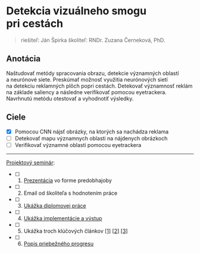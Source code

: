 # Detekcia vizuálneho smogu pri cestách
> riešiteľ: Ján Špirka
> školiteľ: RNDr. Zuzana Černeková, PhD.

## Anotácia

Naštudovať metódy spracovania obrazu, detekcie významných oblastí a neurónové siete. Preskúmať možnosť využitia neurónových sietí na detekciu reklamných plôch popri cestách. Detekovať významnosť reklám na základe saliency a následne verifikovať pomocou eyetrackera. Navrhnutú metódu otestovať a vyhodnotiť výsledky.

## Ciele

- [X] Pomocou CNN nájsť obrázky, na ktorých sa nachádza reklama
- [ ] Detekovať mapu významnych oblasti na nájdenych obrázkoch
- [ ] Verifikovať významné oblasti pomocou eyetrackera  

----------------

[Projektový seminár](https://dai.fmph.uniba.sk/w/Course:Project_Seminar_2/sk):

- [ ] 1. [Prezentácia](https://drive.google.com/file/d/1L1Lh6lciLcwpAFBF6QCTe3kVrVvJBkZM/view?usp=share_link) vo forme predobhajoby
- [ ] 2. Email od školiteľa s hodnotením práce
- [ ] 3. [Ukážka diplomovej práce](latex-praca.pdf)
- [ ] 4. [Ukážka implementácie a výstup](https://github.com/spirka3/master-cnn/tree/main/scripts)
- [ ] 5. Ukážka troch klúčových článkov [[1]](https://arxiv.org/pdf/2204.12150v2.pdf) [[2]](https://arxiv.org/pdf/1711.06406.pdf) [[3]](https://ieeexplore.ieee.org/stamp/stamp.jsp?tp=&arnumber=8726396)
- [ ] 6. [Popis priebežného progresu](https://docs.google.com/spreadsheets/d/1vhx7OOQGiuilJpMftFvvoslCD8Lug5Xs/edit?usp=sharing&ouid=104460698476274739763&rtpof=true&sd=true)

<!-- Predpokladáme, že študent má pripravenú prezentáciu, odprezentuje ju a každý bod má splnený.
- [ ] Jednoduchá ukážka čiastkového riešenia niektorého z cieľov
- [ ] Detailne naštudovaná problematika, znalosť obmedzení naštudovaných metód
- [ ] Riešiteľ má predstavu ako bude konkrétne riešiť ciele práce, vie aké knižnice použije -->
